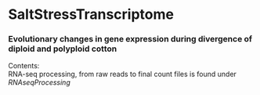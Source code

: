 # SaltStressTranscriptome
### Evolutionary changes in gene expression during divergence of diploid and polyploid cotton

Contents:     
RNA-seq processing, from raw reads to final count files is found under  _RNAseqProcessing_

